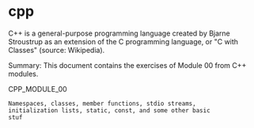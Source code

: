 # cpp
C++ is a general-purpose programming language created by Bjarne Stroustrup as an extension of the C programming language, or "C with Classes" (source: Wikipedia).

Summary:
This document contains the exercises of Module 00 from C++ modules.

CPP_MODULE_00
```
Namespaces, classes, member functions, stdio streams,
initialization lists, static, const, and some other basic
stuf
```